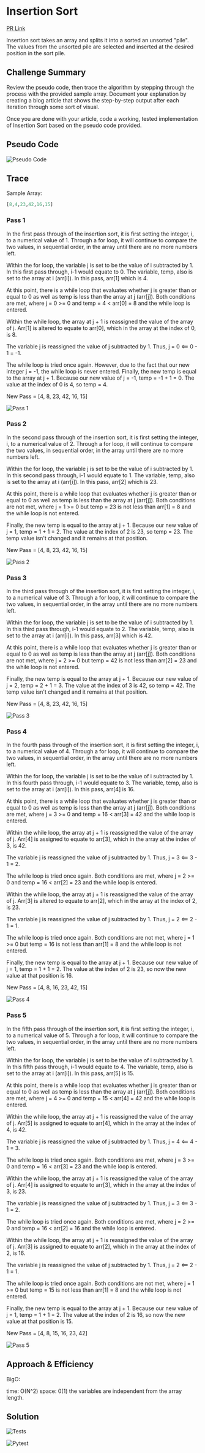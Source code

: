 # Insertion Sort

[PR Link](https://github.com/bran2miz/data-structures-and-algorithms/pull/63)

Insertion sort takes an array and splits it into a sorted an unsorted "pile". The values from the unsorted pile are selected and inserted at the desired position in the sort pile.

## Challenge Summary

Review the pseudo code, then trace the algorithm by stepping through the process with the provided sample array. Document your explanation by creating a blog article that shows the step-by-step output after each iteration through some sort of visual.

Once you are done with your article, code a working, tested implementation of Insertion Sort based on the pseudo code provided.

## Pseudo Code

![Pseudo Code](./images/psuedo-code.jpg)

## Trace

Sample Array:

```python
[8,4,23,42,16,15]
```

### Pass 1

In the first pass through of the insertion sort, it is first setting the integer, i, to a numerical value of 1. Through a for loop, it will continue to compare the two values, in sequential order, in the array until there are no more numbers left.

Within the for loop, the variable j is set to be the value of i subtracted by 1. In this first pass through, i-1 would equate to 0. The variable, temp, also is set to the array at i (arr[i]). In this pass, arr[1] which is 4.

At this point, there is a while loop that evaluates whether j is greater than or equal to 0 as well as temp is less than the array at j (arr[j]). Both conditions are met, where j = 0 >= 0 and temp = 4 < arr[0] = 8 and the while loop is entered.

Within the while loop, the array at j + 1 is reassigned the value of the array of j. Arr[1] is altered to equate to arr[0], which in the array at the index of 0, is 8.

The variable j is reassigned the value of j subtracted by 1. Thus, j = 0 <== 0 - 1 = -1.

The while loop is tried once again. However, due to the fact that our new integer j = -1, the while loop is never entered. Finally, the new temp is equal to the array at j + 1. Because our new value of j = -1, temp = -1 + 1 = 0. The value at the index of 0 is 4, so temp = 4.

New Pass = [4, 8, 23, 42, 16, 15]

![Pass 1](./images/pass-1.png)

### Pass 2

In the second pass through of the insertion sort, it is first setting the integer, i, to a numerical value of 2. Through a for loop, it will continue to compare the two values, in sequential order, in the array until there are no more numbers left.

Within the for loop, the variable j is set to be the value of i subtracted by 1. In this second pass through, i-1 would equate to 1. The variable, temp, also is set to the array at i (arr[i]). In this pass, arr[2] which is 23.

At this point, there is a while loop that evaluates whether j is greater than or equal to 0 as well as temp is less than the array at j (arr[j]). Both conditions are not met, where j = 1 >= 0 but temp = 23 is not less than arr[1] = 8 and the while loop is not entered.

Finally, the new temp is equal to the array at j + 1. Because our new value of j = 1, temp = 1 + 1 = 2. The value at the index of 2 is 23, so temp = 23. The temp value isn't changed and it remains at that position.

New Pass = [4, 8, 23, 42, 16, 15]

![Pass 2](./images/pass-2.png)

### Pass 3

In the third pass through of the insertion sort, it is first setting the integer, i, to a numerical value of 3. Through a for loop, it will continue to compare the two values, in sequential order, in the array until there are no more numbers left.

Within the for loop, the variable j is set to be the value of i subtracted by 1. In this third pass through, i-1 would equate to 2. The variable, temp, also is set to the array at i (arr[i]). In this pass, arr[3] which is 42.

At this point, there is a while loop that evaluates whether j is greater than or equal to 0 as well as temp is less than the array at j (arr[j]). Both conditions are not met, where j = 2 >= 0 but temp = 42 is not less than arr[2] = 23 and the while loop is not entered.

Finally, the new temp is equal to the array at j + 1. Because our new value of j = 2, temp = 2 + 1 = 3. The value at the index of 3 is 42, so temp = 42. The temp value isn't changed and it remains at that position.

New Pass = [4, 8, 23, 42, 16, 15]

![Pass 3](./images/pass-3.png)

### Pass 4

In the fourth pass through of the insertion sort, it is first setting the integer, i, to a numerical value of 4. Through a for loop, it will continue to compare the two values, in sequential order, in the array until there are no more numbers left.

Within the for loop, the variable j is set to be the value of i subtracted by 1. In this fourth pass through, i-1 would equate to 3. The variable, temp, also is set to the array at i (arr[i]). In this pass, arr[4] is 16.

At this point, there is a while loop that evaluates whether j is greater than or equal to 0 as well as temp is less than the array at j (arr[j]). Both conditions are met, where j = 3 >= 0 and temp = 16 < arr[3] = 42 and the while loop is entered.

Within the while loop, the array at j + 1 is reassigned the value of the array of j. Arr[4] is assigned to equate to arr[3], which in the array at the index of 3, is 42.

The variable j is reassigned the value of j subtracted by 1. Thus, j = 3 <== 3 - 1 = 2.

The while loop is tried once again. Both conditions are met, where j = 2 >= 0 and temp = 16 < arr[2] = 23 and the while loop is entered.

Within the while loop, the array at j + 1 is reassigned the value of the array of j. Arr[3] is altered to equate to arr[2], which in the array at the index of 2, is 23.

The variable j is reassigned the value of j subtracted by 1. Thus, j = 2 <== 2 - 1 = 1.

The while loop is tried once again. Both conditions are not met, where j = 1 >= 0 but temp = 16 is not less than arr[1] = 8 and the while loop is not entered.

Finally, the new temp is equal to the array at j + 1. Because our new value of j = 1, temp = 1 + 1 = 2. The value at the index of 2 is 23, so now the new value at that position is 16.

New Pass = [4, 8, 16, 23, 42, 15]

![Pass 4](./images/pass-4.png)

### Pass 5

In the fifth pass through of the insertion sort, it is first setting the integer, i, to a numerical value of 5. Through a for loop, it will continue to compare the two values, in sequential order, in the array until there are no more numbers left.

Within the for loop, the variable j is set to be the value of i subtracted by 1. In this fifth pass through, i-1 would equate to 4. The variable, temp, also is set to the array at i (arr[i]). In this pass, arr[5] is 15.

At this point, there is a while loop that evaluates whether j is greater than or equal to 0 as well as temp is less than the array at j (arr[j]). Both conditions are met, where j = 4 >= 0 and temp = 15 < arr[4] = 42 and the while loop is entered.

Within the while loop, the array at j + 1 is reassigned the value of the array of j. Arr[5] is assigned to equate to arr[4], which in the array at the index of 4, is 42.

The variable j is reassigned the value of j subtracted by 1. Thus, j = 4 <== 4 - 1 = 3.

The while loop is tried once again. Both conditions are met, where j = 3 >= 0 and temp = 16 < arr[3] = 23 and the while loop is entered.

Within the while loop, the array at j + 1 is reassigned the value of the array of j. Arr[4] is assigned to equate to arr[3], which in the array at the index of 3, is 23.

The variable j is reassigned the value of j subtracted by 1. Thus, j = 3 <== 3 - 1 = 2.

The while loop is tried once again. Both conditions are met, where j = 2 >= 0 and temp = 16 < arr[2] = 16 and the while loop is entered.

Within the while loop, the array at j + 1 is reassigned the value of the array of j. Arr[3] is assigned to equate to arr[2], which in the array at the index of 2, is 16.

The variable j is reassigned the value of j subtracted by 1. Thus, j = 2 <== 2 - 1 = 1.

The while loop is tried once again. Both conditions are not met, where j = 1 >= 0 but temp = 15 is not less than arr[1] = 8 and the while loop is not entered.

Finally, the new temp is equal to the array at j + 1. Because our new value of j = 1, temp = 1 + 1 = 2. The value at the index of 2 is 16, so now the new value at that position is 15.

New Pass = [4, 8, 15, 16, 23, 42]

![Pass 5](./images/pass-5.png)

## Approach & Efficiency

BigO:

time: O(N^2)
space: 0(1) the variables are independent from the array length.

## Solution

![Tests](./images/tests.png)

![Pytest](./images/pytest.png)
